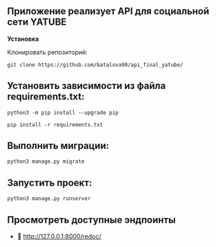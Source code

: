 ## Приложение реализует API для социальной сети YATUBE ##

**Установка**

Клонировать репозиторий:
```shell
git clone https://github.com/batalova90/api_final_yatube/
```
## Установить зависимости из файла requirements.txt: ##
```shell
python3 -m pip install --upgrade pip
```
```shell
pip install -r requirements.txt
```
## Выполнить миграции: ##
```shell
python3 manage.py migrate
```
## Запустить проект: ##
```shell
python3 manage.py runserver
```
## Просмотреть доступные эндпоинты
- 🥅 http://127.0.0.1:8000/redoc/
